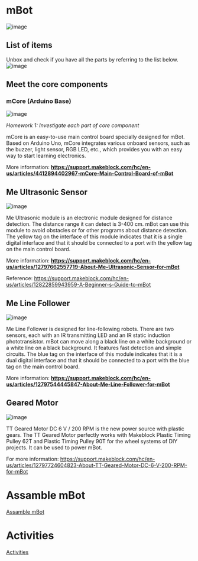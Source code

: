# mBot
![image](https://github.com/user-attachments/assets/fd14aa63-3f42-4c82-ab8d-b0d3bce5f6d9)

## List of items
Unbox and check if you have all the parts by referring to the list below.
![image](https://github.com/user-attachments/assets/330312ef-1dbf-4c2b-8997-17c902371d51)

## Meet the core components
### mCore (Arduino Base)
![image](https://github.com/user-attachments/assets/2e294b16-77b2-4571-b247-bd71d0163794)

*Homework 1: Investigate each part of core component*

mCore is an easy-to-use main control board specially designed for mBot. Based on Arduino Uno, mCore integrates various onboard sensors, such as the buzzer, light sensor, RGB LED, etc., which provides you with an easy way to start learning electronics.

More information: **https://support.makeblock.com/hc/en-us/articles/4412894402967-mCore-Main-Control-Board-of-mBot**

## Me Ultrasonic Sensor

![image](https://github.com/user-attachments/assets/57fac26f-d317-455f-9c24-25f3ee8dcf9a)

Me Ultrasonic module is an electronic module designed for distance detection. The distance range it can detect is 3-400 cm. mBot can use this module to avoid obstacles or for other programs about distance detection. The yellow tag on the interface of this module indicates that it is a single digital interface and that it should be connected to a port with the yellow tag on the main control board.

More information: **https://support.makeblock.com/hc/en-us/articles/12797662557719-About-Me-Ultrasonic-Sensor-for-mBot**


Reference: https://support.makeblock.com/hc/en-us/articles/12822859943959-A-Beginner-s-Guide-to-mBot

## Me Line Follower

![image](https://github.com/user-attachments/assets/4d6c8784-e607-4c29-ae4d-df314213131a)

Me Line Follower is designed for line-following robots. There are two sensors, each with an IR transmitting LED and an IR static induction phototransistor. mBot can move along a black line on a white background or a white line on a black background. It features fast detection and simple circuits. The blue tag on the interface of this module indicates that it is a dual digital interface and that it should be connected to a port with the blue tag on the main control board.

More information: **https://support.makeblock.com/hc/en-us/articles/12797544445847-About-Me-Line-Follower-for-mBot**

## Geared Motor

![image](https://github.com/user-attachments/assets/30857131-a42d-4f82-bf64-ac894dc388f7)

TT Geared Motor DC 6 V / 200 RPM is the new power source with plastic gears. The TT Geared Motor perfectly works with Makeblock Plastic Timing Pulley 62T and Plastic Timing Pulley 90T for the wheel systems of DIY projects. It can be used to power mBot.

For more information: https://support.makeblock.com/hc/en-us/articles/12797724604823-About-TT-Geared-Motor-DC-6-V-200-RPM-for-mBot 

# Assamble mBot
[Assamble mBot](https://github.com/Robotica76/mbot/blob/main/Assamble_mBot.md)


# Activities

[Activities](https://github.com/Robotica76/mbot/blob/main/Activities.md)

